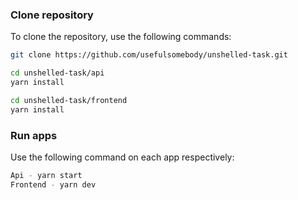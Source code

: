### Clone repository

To clone the repository, use the following commands:

```sh
git clone https://github.com/usefulsomebody/unshelled-task.git

cd unshelled-task/api
yarn install

cd unshelled-task/frontend
yarn install
```

### Run apps

Use the following command on each app respectively:

```sh
Api - yarn start
Frontend - yarn dev
```
